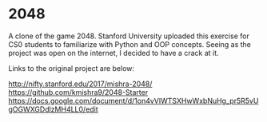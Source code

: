 # 2048
A clone of the game 2048.  Stanford University uploaded this exercise for CS0 students to familiarize with Python and OOP concepts.  Seeing as the project was open on the internet, I decided to have a crack at it.

Links to the original project are below:

http://nifty.stanford.edu/2017/mishra-2048/    
https://github.com/kmishra9/2048-Starter
https://docs.google.com/document/d/1on4vVIWTSXHwWxbNuHg_pr5R5vUgOGWXGDdlzMH4LL0/edit
